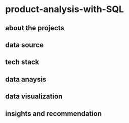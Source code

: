 # product-analysis-with-SQL

## about the projects

## data source

## tech stack

## data anaysis

## data visualization

## insights and recommendation
